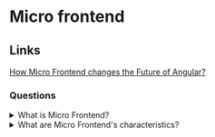 # Micro frontend

## Links

[How Micro Frontend changes the Future of Angular?](https://itnext.io/how-micro-frontend-changes-the-future-of-angular-bb4deb2cfdad)

### Questions

<details>
  <summary>What is Micro Frontend?</summary>

  Micro Frontend is a client-side architecture design when individual components or pages are hosted in separate domains and integrated into the main shell app (host application).

</details>

<details>
  <summary>What are Micro Frontend's characteristics?</summary>

  * One team develop an app. It doesn't mean that only a single team has responsibility for fixing all bugs. It means that each subdomain has a dedicated team that carries the domain knowledge about business logic and tech stack.
  * Independent implementation. The team that owns the micro app has the freedom for choosing a tech stack.
  * Independent deployment. It is possible to deploy each micro-app individually and host it on separate domains.
  * Decoupling. Micro-apps have to be as decoupled as possible. The dependency between them ideally should not exist.
  * Fault tolerance. One of the benefits of micro frontend architecture is reliability. One broken micro-app doesn't affect the whole application.

</details>
